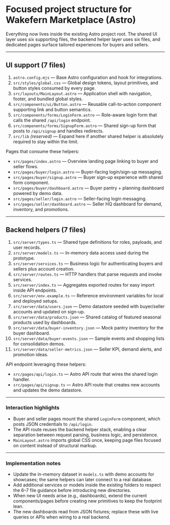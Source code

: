 
# Focused project structure for Wakefern Marketplace (Astro)

Everything now lives inside the existing Astro project root. The shared UI layer uses six supporting files, the backend helper layer uses six files, and dedicated pages surface tailored experiences for buyers and sellers.

---

## UI support (7 files)

1. `astro.config.mjs` — Base Astro configuration and hook for integrations.
2. `src/styles/global.css` — Global design tokens, layout primitives, and button styles consumed by every page.
3. `src/layouts/MainLayout.astro` — Application shell with navigation, footer, and bundled global styles.
4. `src/components/ui/Button.astro` — Reusable call-to-action component supporting link and button semantics.
5. `src/components/forms/LoginForm.astro` — Role-aware login form that calls the shared `/api/login` endpoint.
6. `src/components/forms/SignupForm.astro` — Shared sign-up form that posts to `/api/signup` and handles redirects.
7. `src/lib` *(reserved)* — Expand here if another shared helper is absolutely required to stay within the limit.

Pages that consume these helpers:
- `src/pages/index.astro` — Overview landing page linking to buyer and seller flows.
- `src/pages/buyer/login.astro` — Buyer-facing login/sign-up messaging.
- `src/pages/buyer/signup.astro` — Buyer sign-up experience with shared form component.
- `src/pages/buyer/dashboard.astro` — Buyer pantry + planning dashboard powered by demo data.
- `src/pages/seller/login.astro` — Seller-facing login messaging.
- `src/pages/seller/dashboard.astro` — Seller HQ dashboard for demand, inventory, and promotions.

---

## Backend helpers (7 files)

1. `src/server/types.ts` — Shared type definitions for roles, payloads, and user records.
2. `src/server/models.ts` — In-memory data access used during the prototype.
3. `src/server/services.ts` — Business logic for authenticating buyers and sellers plus account creation.
4. `src/server/routes.ts` — HTTP handlers that parse requests and invoke services.
5. `src/server/index.ts` — Aggregates exported routes for easy import inside API endpoints.
6. `src/server/env.example.ts` — Reference environment variables for local and deployed setups.
7. `src/server/data/users.json` — Demo datastore seeded with buyer/seller accounts and updated on sign-up.
8. `src/server/data/products.json` — Shared catalog of featured seasonal products used by dashboards.
9. `src/server/data/buyer-inventory.json` — Mock pantry inventory for the buyer dashboard.
10. `src/server/data/buyer-events.json` — Sample events and shopping lists for consolidation demos.
11. `src/server/data/seller-metrics.json` — Seller KPI, demand alerts, and promotion ideas.

API endpoint leveraging these helpers:
- `src/pages/api/login.ts` — Astro API route that wires the shared login handler.
- `src/pages/api/signup.ts` — Astro API route that creates new accounts and updates the demo datastore.

---

### Interaction highlights

- Buyer and seller pages mount the shared `LoginForm` component, which posts JSON credentials to `/api/login`.
- The API route reuses the backend helper stack, enabling a clear separation between request parsing, business logic, and persistence.
- `MainLayout.astro` imports global CSS once, keeping page files focused on content instead of structural markup.

---

### Implementation notes

- Update the in-memory dataset in `models.ts` with demo accounts for showcases; the same helpers can later connect to a real database.
- Add additional services or models inside the existing folders to respect the 6–7 file guidance before introducing new directories.
- When new UI needs arise (e.g., dashboards), extend the current components/pages before creating new primitives to keep the footprint lean.
- The new dashboards read from JSON fixtures; replace these with live queries or APIs when wiring to a real backend.

